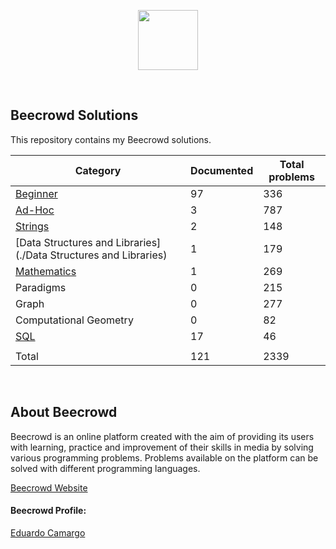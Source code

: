  
<a href="https://www.beecrowd.com.br"><p align="center"><img src="https://user-images.githubusercontent.com/31783838/144611708-e6c3f393-05f2-4982-8b6d-f0684227e782.png" height="96"/></p></a>

<br/>

## Beecrowd Solutions

This repository contains my Beecrowd solutions.

| Category | Documented | Total problems |
| -- | -- | -- |
| [Beginner](./Beginner) | 97 | 336 |
| [Ad-Hoc](./AD-HOC) | 3 | 787 |
| [Strings](./Strings) | 2 | 148 |
| [Data Structures and Libraries](./Data Structures and Libraries) | 1 | 179 |
| [Mathematics](./Mathematics) | 1 | 269 |
| Paradigms | 0 | 215 |
| Graph | 0 | 277 |
| Computational Geometry | 0 | 82 |
| [SQL](./Sql) | 17 | 46 |
| | | |
| Total | 121 | 2339 |
<br/>

## About Beecrowd
Beecrowd is an online platform created with the aim of providing its users with learning, practice and improvement of their skills in media by solving various programming problems.
Problems available on the platform can be solved with different programming languages.

[Beecrowd Website](https://www.beecrowd.com.br)

#### Beecrowd Profile:

[Eduardo Camargo](https://www.beecrowd.com.br/judge/pt/profile/377804)
